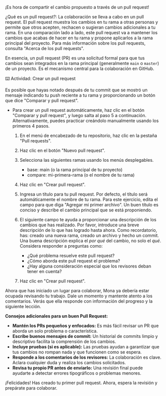 ¡Es hora de compartir el cambio propuesto a través de un pull request!

¿Qué es un pull request?: La colaboración se lleva a cabo en un pull request. El pull request muestra los cambios en tu rama a otras personas y permite que otros acepten, rechacen o sugieran cambios adicionales a tu rama. En una comparación lado a lado, este pull request va a mantener los cambios que acabas de hacer en tu rama y propone aplicarlos a la rama principal del proyecto. Para más información sobre los pull requests, consulta "Acerca de los pull requests".

En esencia, un pull request (PR) es una solicitud formal para que tus cambios sean integrados en la rama principal (generalmente `main` o `master`) de un proyecto.  Es el mecanismo central para la colaboración en GitHub.

⌨️ Actividad: Crear un pull request

Es posible que hayas notado después de tu commit que se mostró un mensaje indicando tu push reciente a tu rama y proporcionando un botón que dice "Comparar y pull request".

*   Para crear un pull request automáticamente, haz clic en el botón "Comparar y pull request", y luego salta al paso 5 a continuación. Alternativamente, puedes practicar creándolo manualmente usando los primeros 4 pasos.

    1.  En el menú de encabezado de tu repositorio, haz clic en la pestaña "Pull requests".
    2.  Haz clic en el botón "Nuevo pull request".
    3.  Selecciona las siguientes ramas usando los menús desplegables.
        *   base: main (o la rama principal de tu proyecto)
        *   compare: mi-primera-rama (o el nombre de tu rama)

    4.  Haz clic en "Crear pull request".
    5.  Ingresa un título para tu pull request. Por defecto, el título será automáticamente el nombre de tu rama. Para este ejercicio, edita el campo para que diga "Agregar mi primer archivo". Un buen título es conciso y describe el cambio principal que se está proponiendo.
    6.  El siguiente campo te ayuda a proporcionar una descripción de los cambios que has realizado. Por favor, introduce una breve descripción de lo que has logrado hasta ahora. Como recordatorio, has: creado una nueva rama, creado un archivo y hecho un commit.  Una buena descripción explica el *por qué* del cambio, no solo el *qué*.  Considera responder a preguntas como:
        *   ¿Qué problema resuelve este pull request?
        *   ¿Cómo aborda este pull request el problema?
        *   ¿Hay alguna consideración especial que los revisores deban tener en cuenta?
    7.  Haz clic en "Crear pull request".

Ahora que has iniciado un lugar para colaborar, Mona ya debería estar ocupada revisando tu trabajo. Dale un momento y mantente atento a los comentarios. Verás que ella responde con información del progreso y la siguiente lección.

**Consejos adicionales para un buen Pull Request:**

*   **Mantén los PRs pequeños y enfocados:**  Es más fácil revisar un PR que aborda un solo problema o característica.
*   **Escribe buenos mensajes de commit:**  Un historial de commits limpio y descriptivo facilita la comprensión de los cambios.
*   **Incluye pruebas (si es aplicable):**  Las pruebas ayudan a garantizar que tus cambios no rompan nada y que funcionen como se espera.
*   **Responde a los comentarios de los revisores:**  La colaboración es clave.  Aclara cualquier duda y realiza los cambios solicitados.
*   **Revisa tu propio PR antes de enviarlo:**  Una revisión final puede ayudarte a detectar errores tipográficos o problemas menores.

¡Felicidades! Has creado tu primer pull request. Ahora, espera la revisión y prepárate para colaborar.
